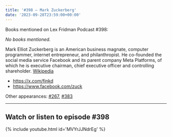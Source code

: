 ```yaml
---
title: '#398 – Mark Zuckerberg'
date: '2023-09-28T23:59:00+00:00'
---
```


Books mentioned on Lex Fridman Podcast #398:

*No books mentioned.*

<!--more-->

Mark Elliot Zuckerberg is an American business magnate, computer programmer, internet entrepreneur, and philanthropist. He co-founded the social media service Facebook and its parent company Meta Platforms, of which he is executive chairman, chief executive officer and controlling shareholder. <a href="https://en.wikipedia.org/wiki/Mark_Zuckerberg" target="_blank">Wikipedia</a>

- <a href="https://x.com/finkd" target="_blank">https://x.com/finkd</a>
- <a href="https://www.facebook.com/zuck" target="_blank">https://www.facebook.com/zuck</a>

Other appearances: [\#267](/267-mark-zuckerberg/), [\#383](/383-mark-zuckerberg/)

- - - - - -

## Watch or listen to episode #398

{% include youtube.html id='MVYrJJNdrEg' %}